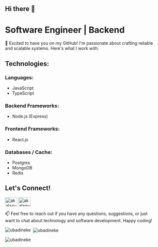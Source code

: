 ## Hi there 👋
# Software Engineer | Backend

🚀 Excited to have you on my GitHub! I'm passionate about crafting reliable and scalable systems. Here's what I work with:

## Technologies:

### Languages:
- JavaScript
- TypeScript

### Backend Frameworks:
- Node.js (Express)

### Frontend Frameworks:
- React.js

### Databases / Cache:
- Postgres
- MongoDB
- Redis

## Let's Connect!
<a href="https://twitter.com/ubadinekethedev" target="blank"><img align="center" src="https://raw.githubusercontent.com/rahuldkjain/github-profile-readme-generator/master/src/images/icons/Social/twitter.svg" alt="akalazud" height="30" width="40" /></a>
<a href="https://www.linkedin.com/in/ubadineke-prince-09659224" target="blank"><img align="center" src="https://raw.githubusercontent.com/rahuldkjain/github-profile-readme-generator/master/src/images/icons/Social/linked-in-alt.svg" alt="akalazu david" height="30" width="40" /></a>

📫 Feel free to reach out if you have any questions, suggestions, or just want to chat about technology and software development. Happy coding!

<p><img align="left" src="https://github-readme-stats.vercel.app/api/top-langs?username=ubadineke&show_icons=true&locale=en&layout=compact" alt="ubadineke" /></p>
<p>&nbsp;<img align="center" src="https://github-readme-stats.vercel.app/api?username=ubadineke&show_icons=true&locale=en" alt="ubadineke" /></p>
<p><img align="center" src="https://github-readme-streak-stats.herokuapp.com/?user=ubadineke&" alt="ubadineke" /></p>
<!--
**ubadineke/ubadineke** is a ✨ _special_ ✨ repository because its `README.md` (this file) appears on your GitHub profile.

Here are some ideas to get you started:

- 🔭 I’m currently working on ...
- 🌱 I’m currently learning ...
- 👯 I’m looking to collaborate on ...
- 🤔 I’m looking for help with ...
- 💬 Ask me about ...
- 📫 How to reach me: ...
- 😄 Pronouns: ...
- ⚡ Fun fact: ...
-->
